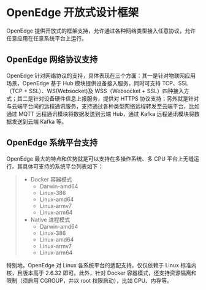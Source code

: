 
# OpenEdge 开放式设计框架

OpenEdge 提供开放式的框架支持，允许通过各种网络类型接入任意协议，允许任意应用在任意系统平台上运行。

## OpenEdge 网络协议支持

OpenEdge 针对网络协议的支持，具体表现在三个方面：其一是针对物联网应用场景，OpenEdge 基于 Hub 模块提供设备接入服务，同时可支持 TCP、SSL（TCP + SSL）、WS(Websocket)及 WSS（Websocket + SSL）四种接入方式；其二是针对设备硬件信息上报服务，提供对 HTTPS 协议支持；另外就是针对与云端平台间的远程通讯服务，支持通过各种类型网络远程转发至云端平台，比如通过 MQTT 远程通讯模块将数据发送到云端 Hub，通过 Kafka 远程通讯模块将数据发送到云端 Kafka 等。

## OpenEdge 系统平台支持

OpenEdge 最大的特点和优势就是可以支持在多操作系统、多 CPU 平台上无缝运行。其具体可支持的系统平台列表如下：

> + Docker 容器模式
>   - Darwin-amd64
>   - Linux-386
>   - Linux-amd64
>   - Linux-armv7
>   - Linux-arm64
> + Native 进程模式
>   - Darwin-amd64
>   - Linux-386
>   - Linux-amd64
>   - Linux-armv7
>   - Linux-arm64

特别地，OpenEdge 对 Linux 各系统平台的适配支持，仅仅依赖于 Linux 标准内核，且版本高于 2.6.32 即可。此外，针对 Docker 容器模式，还支持资源隔离和限制（须启用 CGROUP，并以 root 权限启动），比如 CPU、内存等。